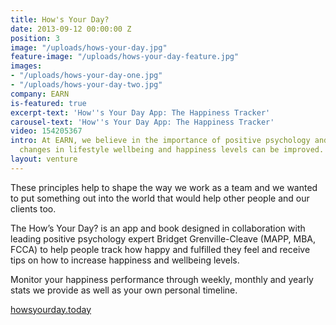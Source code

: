 ```yaml
---
title: How's Your Day?
date: 2013-09-12 00:00:00 Z
position: 3
image: "/uploads/hows-your-day.jpg"
feature-image: "/uploads/hows-your-day-feature.jpg"
images:
- "/uploads/hows-your-day-one.jpg"
- "/uploads/hows-your-day-two.jpg"
company: EARN
is-featured: true
excerpt-text: 'How''s Your Day App: The Happiness Tracker'
carousel-text: 'How''s Your Day App: The Happiness Tracker'
video: 154205367
intro: At EARN, we believe in the importance of positive psychology and that small
  changes in lifestyle wellbeing and happiness levels can be improved.
layout: venture
---
```


These principles help to shape the way we work as a team and we wanted to put something out into the world that would help other people and our clients too.

The How’s Your Day? is an app and book designed in collaboration with leading positive psychology expert Bridget Grenville-Cleave (MAPP, MBA, FCCA) to help people track how happy and fulfilled they feel and receive tips on how to increase happiness and wellbeing levels.

Monitor your happiness performance through weekly, monthly and yearly stats we provide as well as your own personal timeline.

[howsyourday.today](http://howsyourday.today)